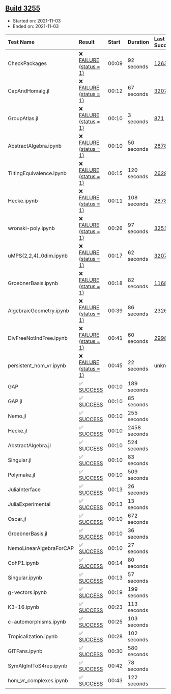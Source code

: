 ## [Build 3255](https://oscarci.mathematik.uni-kl.de/job/oscar-stable/3255/)

* Started on: 2021-11-03
* Ended on: 2021-11-03

| Test Name    | Result | Start | Duration | Last Success | First Failure |
|:-------------|:-------|:------|:---------|:-------------|:--------------|
| CheckPackages | ❌ [FAILURE (status = 1)](https://oscarci.mathematik.uni-kl.de/job/oscar-stable/3255/artifact/logs/build-3255/CheckPackages.log) | 00:09 | 92 seconds | [1263](https://oscarci.mathematik.uni-kl.de/job/oscar-stable/1263/) | [1264](https://oscarci.mathematik.uni-kl.de/job/oscar-stable/1264/) |
| CapAndHomalg.jl | ❌ [FAILURE (status = 1)](https://oscarci.mathematik.uni-kl.de/job/oscar-stable/3255/artifact/logs/build-3255/CapAndHomalg.jl.log) | 00:12 | 67 seconds | [3207](https://oscarci.mathematik.uni-kl.de/job/oscar-stable/3207/) | [3208](https://oscarci.mathematik.uni-kl.de/job/oscar-stable/3208/) |
| GroupAtlas.jl | ❌ [FAILURE (status = 1)](https://oscarci.mathematik.uni-kl.de/job/oscar-stable/3255/artifact/logs/build-3255/GroupAtlas.jl.log) | 00:10 | 3 seconds | [871](https://oscarci.mathematik.uni-kl.de/job/oscar-stable/871/) | [872](https://oscarci.mathematik.uni-kl.de/job/oscar-stable/872/) |
| AbstractAlgebra.ipynb | ❌ [FAILURE (status = 1)](https://oscarci.mathematik.uni-kl.de/job/oscar-stable/3255/artifact/logs/build-3255/AbstractAlgebra.ipynb.log) | 00:10 | 50 seconds | [2878](https://oscarci.mathematik.uni-kl.de/job/oscar-stable/2878/) | [2879](https://oscarci.mathematik.uni-kl.de/job/oscar-stable/2879/) |
| TiltingEquivalence.ipynb | ❌ [FAILURE (status = 1)](https://oscarci.mathematik.uni-kl.de/job/oscar-stable/3255/artifact/logs/build-3255/TiltingEquivalence.ipynb.log) | 00:15 | 120 seconds | [2629](https://oscarci.mathematik.uni-kl.de/job/oscar-stable/2629/) | [2630](https://oscarci.mathematik.uni-kl.de/job/oscar-stable/2630/) |
| Hecke.ipynb | ❌ [FAILURE (status = 1)](https://oscarci.mathematik.uni-kl.de/job/oscar-stable/3255/artifact/logs/build-3255/Hecke.ipynb.log) | 00:11 | 108 seconds | [2878](https://oscarci.mathematik.uni-kl.de/job/oscar-stable/2878/) | [2879](https://oscarci.mathematik.uni-kl.de/job/oscar-stable/2879/) |
| wronski-poly.ipynb | ❌ [FAILURE (status = 1)](https://oscarci.mathematik.uni-kl.de/job/oscar-stable/3255/artifact/logs/build-3255/wronski-poly.ipynb.log) | 00:26 | 97 seconds | [3251](https://oscarci.mathematik.uni-kl.de/job/oscar-stable/3251/) | [3252](https://oscarci.mathematik.uni-kl.de/job/oscar-stable/3252/) |
| uMPS(2,2,4)_0dim.ipynb | ❌ [FAILURE (status = 1)](https://oscarci.mathematik.uni-kl.de/job/oscar-stable/3255/artifact/logs/build-3255/uMPS-2-2-4-_0dim.ipynb.log) | 00:17 | 62 seconds | [3207](https://oscarci.mathematik.uni-kl.de/job/oscar-stable/3207/) | [3208](https://oscarci.mathematik.uni-kl.de/job/oscar-stable/3208/) |
| GroebnerBasis.ipynb | ❌ [FAILURE (status = 1)](https://oscarci.mathematik.uni-kl.de/job/oscar-stable/3255/artifact/logs/build-3255/GroebnerBasis.ipynb.log) | 00:18 | 82 seconds | [1168](https://oscarci.mathematik.uni-kl.de/job/oscar-stable/1168/) | [1169](https://oscarci.mathematik.uni-kl.de/job/oscar-stable/1169/) |
| AlgebraicGeometry.ipynb | ❌ [FAILURE (status = 1)](https://oscarci.mathematik.uni-kl.de/job/oscar-stable/3255/artifact/logs/build-3255/AlgebraicGeometry.ipynb.log) | 00:39 | 86 seconds | [2326](https://oscarci.mathematik.uni-kl.de/job/oscar-stable/2326/) | [2327](https://oscarci.mathematik.uni-kl.de/job/oscar-stable/2327/) |
| DivFreeNotIndFree.ipynb | ❌ [FAILURE (status = 1)](https://oscarci.mathematik.uni-kl.de/job/oscar-stable/3255/artifact/logs/build-3255/DivFreeNotIndFree.ipynb.log) | 00:41 | 60 seconds | [2998](https://oscarci.mathematik.uni-kl.de/job/oscar-stable/2998/) | [2999](https://oscarci.mathematik.uni-kl.de/job/oscar-stable/2999/) |
| persistent_hom_vr.ipynb | ❌ [FAILURE (status = 1)](https://oscarci.mathematik.uni-kl.de/job/oscar-stable/3255/artifact/logs/build-3255/persistent_hom_vr.ipynb.log) | 00:45 | 22 seconds | unknown | unknown |
| GAP | ✅ [SUCCESS](https://oscarci.mathematik.uni-kl.de/job/oscar-stable/3255/artifact/logs/build-3255/GAP.log) | 00:10 | 189 seconds |  |  |
| GAP.jl | ✅ [SUCCESS](https://oscarci.mathematik.uni-kl.de/job/oscar-stable/3255/artifact/logs/build-3255/GAP.jl.log) | 00:10 | 85 seconds |  |  |
| Nemo.jl | ✅ [SUCCESS](https://oscarci.mathematik.uni-kl.de/job/oscar-stable/3255/artifact/logs/build-3255/Nemo.jl.log) | 00:10 | 255 seconds |  |  |
| Hecke.jl | ✅ [SUCCESS](https://oscarci.mathematik.uni-kl.de/job/oscar-stable/3255/artifact/logs/build-3255/Hecke.jl.log) | 00:10 | 2458 seconds |  |  |
| AbstractAlgebra.jl | ✅ [SUCCESS](https://oscarci.mathematik.uni-kl.de/job/oscar-stable/3255/artifact/logs/build-3255/AbstractAlgebra.jl.log) | 00:10 | 524 seconds |  |  |
| Singular.jl | ✅ [SUCCESS](https://oscarci.mathematik.uni-kl.de/job/oscar-stable/3255/artifact/logs/build-3255/Singular.jl.log) | 00:10 | 83 seconds |  |  |
| Polymake.jl | ✅ [SUCCESS](https://oscarci.mathematik.uni-kl.de/job/oscar-stable/3255/artifact/logs/build-3255/Polymake.jl.log) | 00:10 | 509 seconds |  |  |
| JuliaInterface | ✅ [SUCCESS](https://oscarci.mathematik.uni-kl.de/job/oscar-stable/3255/artifact/logs/build-3255/JuliaInterface.log) | 00:13 | 26 seconds |  |  |
| JuliaExperimental | ✅ [SUCCESS](https://oscarci.mathematik.uni-kl.de/job/oscar-stable/3255/artifact/logs/build-3255/JuliaExperimental.log) | 00:13 | 13 seconds |  |  |
| Oscar.jl | ✅ [SUCCESS](https://oscarci.mathematik.uni-kl.de/job/oscar-stable/3255/artifact/logs/build-3255/Oscar.jl.log) | 00:10 | 672 seconds |  |  |
| GroebnerBasis.jl | ✅ [SUCCESS](https://oscarci.mathematik.uni-kl.de/job/oscar-stable/3255/artifact/logs/build-3255/GroebnerBasis.jl.log) | 00:10 | 36 seconds |  |  |
| NemoLinearAlgebraForCAP | ✅ [SUCCESS](https://oscarci.mathematik.uni-kl.de/job/oscar-stable/3255/artifact/logs/build-3255/NemoLinearAlgebraForCAP.log) | 00:10 | 27 seconds |  |  |
| CohP1.ipynb | ✅ [SUCCESS](https://oscarci.mathematik.uni-kl.de/job/oscar-stable/3255/artifact/logs/build-3255/CohP1.ipynb.log) | 00:14 | 80 seconds |  |  |
| Singular.ipynb | ✅ [SUCCESS](https://oscarci.mathematik.uni-kl.de/job/oscar-stable/3255/artifact/logs/build-3255/Singular.ipynb.log) | 00:13 | 57 seconds |  |  |
| g-vectors.ipynb | ✅ [SUCCESS](https://oscarci.mathematik.uni-kl.de/job/oscar-stable/3255/artifact/logs/build-3255/g-vectors.ipynb.log) | 00:19 | 199 seconds |  |  |
| K3-16.ipynb | ✅ [SUCCESS](https://oscarci.mathematik.uni-kl.de/job/oscar-stable/3255/artifact/logs/build-3255/K3-16.ipynb.log) | 00:23 | 113 seconds |  |  |
| c-automorphisms.ipynb | ✅ [SUCCESS](https://oscarci.mathematik.uni-kl.de/job/oscar-stable/3255/artifact/logs/build-3255/c-automorphisms.ipynb.log) | 00:25 | 103 seconds |  |  |
| Tropicalization.ipynb | ✅ [SUCCESS](https://oscarci.mathematik.uni-kl.de/job/oscar-stable/3255/artifact/logs/build-3255/Tropicalization.ipynb.log) | 00:28 | 102 seconds |  |  |
| GITFans.ipynb | ✅ [SUCCESS](https://oscarci.mathematik.uni-kl.de/job/oscar-stable/3255/artifact/logs/build-3255/GITFans.ipynb.log) | 00:30 | 580 seconds |  |  |
| SymAlgIntToS4rep.ipynb | ✅ [SUCCESS](https://oscarci.mathematik.uni-kl.de/job/oscar-stable/3255/artifact/logs/build-3255/SymAlgIntToS4rep.ipynb.log) | 00:42 | 78 seconds |  |  |
| hom_vr_complexes.ipynb | ✅ [SUCCESS](https://oscarci.mathematik.uni-kl.de/job/oscar-stable/3255/artifact/logs/build-3255/hom_vr_complexes.ipynb.log) | 00:43 | 122 seconds |  |  |
